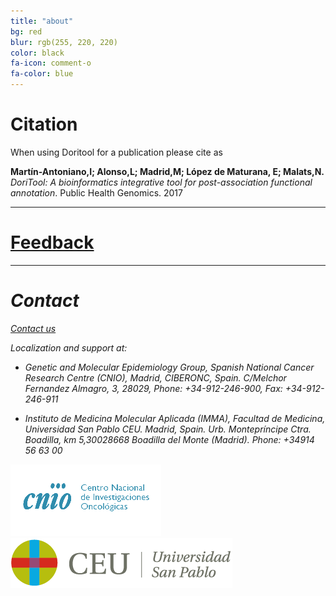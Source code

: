 ```yaml
---
title: "about"
bg: red
blur: rgb(255, 220, 220)
color: black
fa-icon: comment-o
fa-color: blue
---
```

# <i class="fa fa-pencil-square-o"></i> Citation
When using Doritool for a publication please cite as

**Martín-Antoniano,I;  Alonso,L; Madrid,M; López de Maturana, E; Malats,N.** _DoriTool: A bioinformatics integrative tool for post-association functional annotation_. Public Health Genomics. 2017

-------------------------

# <i class="fa fa-thumbs-up"></i> <a href="https://goo.gl/forms/M2bbiRFgprJxD8Ap2" target="_blank">Feedback</a>

-------------------------

# <i class="fa fa-envelope"> Contact

<i class="fa fa-envelope-o"></i> <a href="mailto:doritool@outlook.com">Contact us<a/>

<i class="fa fa-location-arrow"> </i> Localization and support at:

  - Genetic and Molecular Epidemiology Group, Spanish National Cancer Research Centre (CNIO), Madrid, CIBERONC, Spain. C/Melchor Fernandez Almagro, 3, 28029,
Phone: +34-912-246-900, Fax: +34-912-246-911

  - Instituto de Medicina Molecular Aplicada (IMMA), Facultad de Medicina, Universidad San Pablo CEU. Madrid, Spain. Urb. Montepríncipe Ctra. Boadilla, km 5,30028668 Boadilla del Monte (Madrid). Phone: +34914 56 63 00

![CNIO Logo](../img/cnio.gif) ![CEU Logo](../img/logo-ceu.png)


